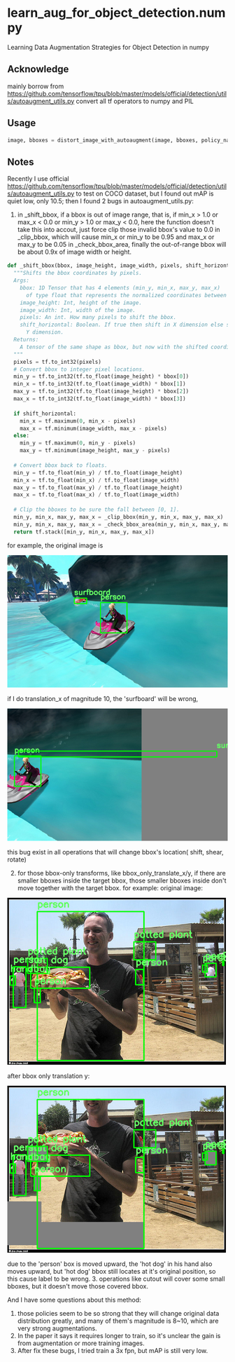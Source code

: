 # learn_aug_for_object_detection.numpy
Learning Data Augmentation Strategies for Object Detection in numpy

## Acknowledge
mainly borrow from https://github.com/tensorflow/tpu/blob/master/models/official/detection/utils/autoaugment_utils.py
convert all tf operators to numpy and PIL

## Usage
```python
image, bboxes = distort_image_with_autoaugment(image, bboxes, policy_name)
```

## Notes
 Recently I use official https://github.com/tensorflow/tpu/blob/master/models/official/detection/utils/autoaugment_utils.py to test on COCO dataset, but I found out mAP is quiet low, only 10.5; then I found 2 bugs in autoaugment_utils.py:
1. in _shift_bbox, if a bbox is out of image range, that is, if min_x > 1.0 or max_x < 0.0 or min_y > 1.0 or max_y < 0.0, here the function doesn't take this into accout, just force clip those invalid bbox's value to 0.0 in _clip_bbox, which will cause min_x or min_y to be 0.95 and max_x or max_y to be 0.05 in _check_bbox_area, finally the out-of-range bbox will be about 0.9x of image width or height.

```python
def _shift_bbox(bbox, image_height, image_width, pixels, shift_horizontal):
  """Shifts the bbox coordinates by pixels.
  Args:
    bbox: 1D Tensor that has 4 elements (min_y, min_x, max_y, max_x)
      of type float that represents the normalized coordinates between 0 and 1.
    image_height: Int, height of the image.
    image_width: Int, width of the image.
    pixels: An int. How many pixels to shift the bbox.
    shift_horizontal: Boolean. If true then shift in X dimension else shift in
      Y dimension.
  Returns:
    A tensor of the same shape as bbox, but now with the shifted coordinates.
  """
  pixels = tf.to_int32(pixels)
  # Convert bbox to integer pixel locations.
  min_y = tf.to_int32(tf.to_float(image_height) * bbox[0])
  min_x = tf.to_int32(tf.to_float(image_width) * bbox[1])
  max_y = tf.to_int32(tf.to_float(image_height) * bbox[2])
  max_x = tf.to_int32(tf.to_float(image_width) * bbox[3])

  if shift_horizontal:
    min_x = tf.maximum(0, min_x - pixels)
    max_x = tf.minimum(image_width, max_x - pixels)
  else:
    min_y = tf.maximum(0, min_y - pixels)
    max_y = tf.minimum(image_height, max_y - pixels)

  # Convert bbox back to floats.
  min_y = tf.to_float(min_y) / tf.to_float(image_height)
  min_x = tf.to_float(min_x) / tf.to_float(image_width)
  max_y = tf.to_float(max_y) / tf.to_float(image_height)
  max_x = tf.to_float(max_x) / tf.to_float(image_width)

  # Clip the bboxes to be sure the fall between [0, 1].
  min_y, min_x, max_y, max_x = _clip_bbox(min_y, min_x, max_y, max_x)
  min_y, min_x, max_y, max_x = _check_bbox_area(min_y, min_x, max_y, max_x)
  return tf.stack([min_y, min_x, max_y, max_x])
```

for example, the original image is 

![](./imgs/COCO_train2014_000000064241.png)

if I do translation_x of magnitude 10, the 'surfboard' will be wrong, 

![](./imgs/COCO_train2014_000000064241_aug.png)

this bug exist in all operations that will change bbox's location( shift, shear, rotate)

2. for those bbox-only transforms, like bbox_only_translate_x/y, if there are smaller bboxes inside the target bbox, those smaller bboxes inside don't move together with the target bbox. for example:
original image:

![](./imgs/COCO_train2014_000000576218.png)

after bbox only translation y:

![](./imgs/COCO_train2014_000000576218_aug.png)

due to the 'person' box is moved upward, the 'hot dog' in his hand also moves upward, but 'hot dog' bbox still locates at it's original position, so this cause label to be wrong.
3. operations like cutout will cover some small bboxes, but it doesn't move those covered bbox.


And I have some questions about this method:
1. those policies seem to be so strong that they will change original data distribution greatly, and many of them's magnitude is 8~10, which are very strong augmentations.
2. In the paper it says it requires longer to train, so it's unclear the gain is from augmentation or more training images.
3. After fix these bugs, I tried train a 3x fpn, but mAP is still very low.
